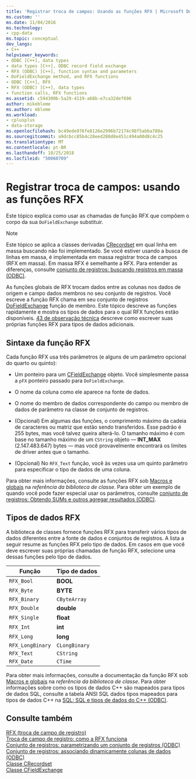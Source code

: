 ```yaml
---
title: 'Registrar troca de campos: Usando as funções RFX | Microsoft Docs'
ms.custom: ''
ms.date: 11/04/2016
ms.technology:
- cpp-data
ms.topic: conceptual
dev_langs:
- C++
helpviewer_keywords:
- ODBC [C++], data types
- data types [C++], ODBC record field exchange
- RFX (ODBC) [C++], function syntax and parameters
- DoFieldExchange method, and RFX functions
- ODBC [C++], RFX
- RFX (ODBC) [C++], data types
- function calls, RFX functions
ms.assetid: c594300b-5a29-4119-a68b-e7ca32def696
author: mikeblome
ms.author: mblome
ms.workload:
- cplusplus
- data-storage
ms.openlocfilehash: bc49ede976fe8126e2996b72174c98f5abba780a
ms.sourcegitcommit: a9dcbcc85b4c28eed280d8e451c494a00d8c4c25
ms.translationtype: MT
ms.contentlocale: pt-BR
ms.lasthandoff: 10/25/2018
ms.locfileid: "50060709"
---
```

# <a name="record-field-exchange-using-the-rfx-functions"></a>Registrar troca de campos: usando as funções RFX

Este tópico explica como usar as chamadas de função RFX que compõem o corpo da sua `DoFieldExchange` substituir.

> [!NOTE]
>  Este tópico se aplica a classes derivadas [CRecordset](../../mfc/reference/crecordset-class.md) em qual linha em massa buscando não foi implementado. Se você estiver usando a busca de linhas em massa, é implementada em massa registrar troca de campos (RFX em massa). Em massa RFX é semelhante a RFX. Para entender as diferenças, consulte [conjunto de registros: buscando registros em massa (ODBC)](../../data/odbc/recordset-fetching-records-in-bulk-odbc.md).

As funções globais de RFX trocam dados entre as colunas nos dados de origem e campo dados membros no seu conjunto de registros. Você escreve a função RFX chama em seu conjunto de registros [DoFieldExchange](../../mfc/reference/crecordset-class.md#dofieldexchange) função de membro. Este tópico descreve as funções rapidamente e mostra os tipos de dados para o qual RFX funções estão disponíveis. [43 de observação técnica](../../mfc/tn043-rfx-routines.md) descreve como escrever suas próprias funções RFX para tipos de dados adicionais.

##  <a name="_core_rfx_function_syntax"></a> Sintaxe da função RFX

Cada função RFX usa três parâmetros (e alguns de um parâmetro opcional do quarto ou quinto):

- Um ponteiro para um [CFieldExchange](../../mfc/reference/cfieldexchange-class.md) objeto. Você simplesmente passa a `pFX` ponteiro passado para `DoFieldExchange`.

- O nome da coluna como ele aparece na fonte de dados.

- O nome do membro de dados correspondente do campo ou membro de dados de parâmetro na classe de conjunto de registros.

- (Opcional) Em algumas das funções, o comprimento máximo da cadeia de caracteres ou matriz que estão sendo transferidos. Esse padrão é 255 bytes, mas você talvez queira alterá-lo. O tamanho máximo é com base no tamanho máximo de um `CString` objeto — **INT_MAX** (2.147.483.647) bytes — mas você provavelmente encontrará os limites de driver antes que o tamanho.

- (Opcional) No `RFX_Text` função, você às vezes usa um quinto parâmetro para especificar o tipo de dados de uma coluna.

Para obter mais informações, consulte as funções RFX sob [Macros e globais](../../mfc/reference/mfc-macros-and-globals.md) na *referência da biblioteca de classe*. Para obter um exemplo de quando você pode fazer especial usar os parâmetros, consulte [conjunto de registros: Obtendo SUMs e outros agregar resultados (ODBC)](../../data/odbc/recordset-obtaining-sums-and-other-aggregate-results-odbc.md).

##  <a name="_core_rfx_data_types"></a> Tipos de dados RFX

A biblioteca de classes fornece funções RFX para transferir vários tipos de dados diferentes entre a fonte de dados e conjuntos de registros. A lista a seguir resume as funções RFX pelo tipo de dados. Em casos em que você deve escrever suas próprias chamadas de função RFX, selecione uma dessas funções pelo tipo de dados.

|Função|Tipo de dados|
|--------------|---------------|
|`RFX_Bool`|**BOOL**|
|`RFX_Byte`|**BYTE**|
|`RFX_Binary`|`CByteArray`|
|`RFX_Double`|**double**|
|`RFX_Single`|**float**|
|`RFX_Int`|**int**|
|`RFX_Long`|**long**|
|`RFX_LongBinary`|`CLongBinary`|
|`RFX_Text`|`CString`|
|`RFX_Date`|`CTime`|


Para obter mais informações, consulte a documentação da função RFX sob [Macros e globais](../../mfc/reference/mfc-macros-and-globals.md) na *referência da biblioteca de classe*. Para obter informações sobre como os tipos de dados C++ são mapeados para tipos de dados SQL, consulte a tabela ANSI SQL dados tipos mapeados para tipos de dados C++ na [SQL: SQL e tipos de dados do C++ (ODBC)](../../data/odbc/sql-sql-and-cpp-data-types-odbc.md).

## <a name="see-also"></a>Consulte também

[RFX (troca de campo de registro)](../../data/odbc/record-field-exchange-rfx.md)<br/>
[Troca de campo de registro: como a RFX funciona](../../data/odbc/record-field-exchange-how-rfx-works.md)<br/>
[Conjunto de registros: parametrizando um conjunto de registros (ODBC)](../../data/odbc/recordset-parameterizing-a-recordset-odbc.md)<br/>
[Conjunto de registros: associando dinamicamente colunas de dados (ODBC)](../../data/odbc/recordset-dynamically-binding-data-columns-odbc.md)<br/>
[Classe CRecordset](../../mfc/reference/crecordset-class.md)<br/>
[Classe CFieldExchange](../../mfc/reference/cfieldexchange-class.md)